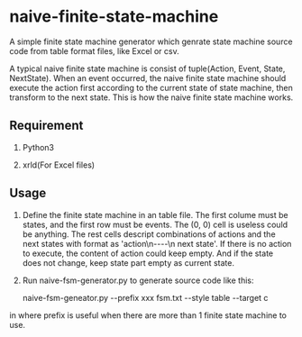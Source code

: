 # naive-finite-state-machine

A simple finite state machine generator which genrate state machine
source code from table format files, like Excel or csv.

A typical naive finite state machine is consist of tuple(Action,
Event, State, NextState). When an event occurred, the naive finite
state machine should execute the action first according to the current
state of state machine, then transform to the next state. This is how
the naive finite state machine works.

## Requirement

1. Python3

2. xrld(For Excel files)

## Usage

1. Define the finite state machine in an table file. The first colume
must be states, and the first row must be events. The (0, 0) cell is
useless could be anything. The rest cells descript combinations of
actions and the next states with format as 'action\n----\n next
state'. If there is no action to execute, the content of action could
keep empty. And if the state does not change, keep state part empty as
current state.

2. Run naive-fsm-generator.py to generate source code like this:

    naive-fsm-geneator.py --prefix xxx fsm.txt --style table --target c

in where prefix is useful when there are more than 1 finite state
machine to use.
